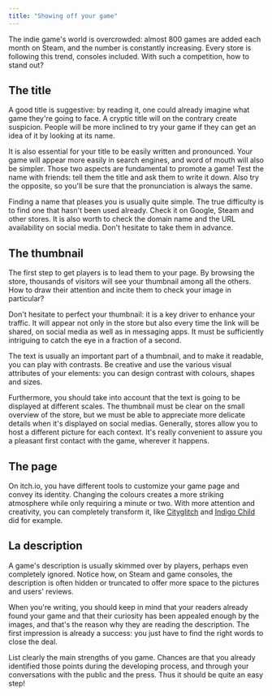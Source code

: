 ```yaml
---
title: "Showing off your game"
---
```


The indie game's world is overcrowded: almost 800 games are added each month on Steam, and the number is constantly increasing. Every store is following this trend, consoles included. With such a competition, how to stand out?

## The title

A good title is suggestive: by reading it, one could already imagine what game they're going to face. A cryptic title will on the contrary create suspicion. People will be more inclined to try your game if they can get an idea of it by looking at its name.

It is also essential for your title to be easily written and pronounced. Your game will appear more easily in search engines, and word of mouth will also be simpler. Those two aspects are fundamental to promote a game! Test the name with friends: tell them the title and ask them to write it down. Also try the opposite, so you'll be sure that the pronunciation is always the same.

Finding a name that pleases you is usually quite simple. The true difficulty is to find one that hasn't been used already. Check it on Google, Steam and other stores. It is also worth to check the domain name and the URL availability on social media. Don't hesitate to take them in advance.

## The thumbnail

The first step to get players is to lead them to your page. By browsing the store, thousands of visitors will see your thumbnail among all the others. How to draw their attention and incite them to check your image in particular?

Don't hesitate to perfect your thumbnail: it is a key driver to enhance your traffic. It will appear not only in the store but also every time the link will be shared, on social media as well as in messaging apps. It must be sufficiently intriguing to catch the eye in a fraction of a second.

The text is usually an important part of a thumbnail, and to make it readable, you can play with contrasts. Be creative and use the various visual attributes of your elements: you can design contrast with colours, shapes and sizes.

Furthermore, you should take into account that the text is going to be displayed at different scales. The thumbnail must be clear on the small overview of the store, but we must be able to appreciate more delicate details when it's displayed on social medias. Generally, stores allow you to host a different picture for each context. It's really convenient to assure you a pleasant first contact with the game, wherever it happens.

## The page

On itch.io, you have different tools to customize your game page and convey its identity. Changing the colours creates a more striking atmosphere while only requiring a minute or two. With more attention and creativity, you can completely transform it, like [Cityglitch](https://mindfungus.itch.io/cityglitch) and [Indigo Child](https://metkis.itch.io/indigo-child) did for example.

## La description

A game's description is usually skimmed over by players, perhaps even completely ignored. Notice how, on Steam and game consoles, the description is often hidden or truncated to offer more space to the pictures and users' reviews.

When you're writing, you should keep in mind that your readers already found your game and that their curiosity has been appealed enough by the images, and that's the reason why they are reading the description. The first impression is already a success: you just have to find the right words to close the deal.

List clearly the main strengths of you game. Chances are that you already identified those points during the developing process, and through your conversations with the public and the press. Thus it should be quite an easy step!
